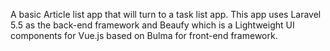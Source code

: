A basic Article list app that will turn to a task list app.
This app uses Laravel 5.5 as the back-end framework and Beaufy which is a Lightweight UI components for Vue.js based on Bulma for front-end framework.
